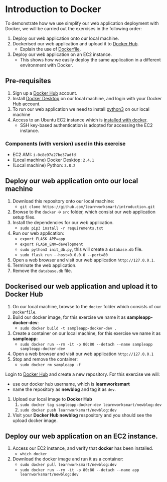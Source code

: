 # Introduction to Docker 
To demonstrate how we use simplify our web application deployment with Docker, we will be carried out the exercises in the following order:  
1. Deploy our web application onto our local machine. 
1. Dockerised our web application and upload it to [Docker Hub](https://hub.docker.com/). 
	* Explain the use of [Dockerfile](https://docs.docker.com/engine/reference/builder/). 
1. Deploy our web application on an EC2 instance. 
	* This shows how we easily deploy the same application in a different environment with Docker. 

## Pre-requisites
1. Sign up a [Docker Hub](https://hub.docker.com/) account. 
1. Install [Docker Desktop](https://www.docker.com/products/docker-desktop) on our local machine, and login with your Docker Hub account.
1. To run our web application we need to install [python3](https://www.python.org/downloads/) on our local machine  
1. Access to an Ubuntu EC2 instance which is [installed with docker](https://docs.docker.com/engine/install/ubuntu/). 
	* SSH key-based authentication is adopted for accessing the EC2 instance.

### Components (with version) used in this exercise
* EC2 AMI: `i-0c8e97a27be37adfd`
* (Local machine) Docker Desktop: `2.4.1`
* (Local machine) Python: `3.8.2`

## Deploy our web application onto our local machine
1. Download this repository onto our local machine: 
	* `git clone https://github.com/learnworksmart/introduction.git`
1. Browse to the `docker` -> `src` folder, which consist our web application setup files. 
1. Install the dependencies for our web application. 
	* `sudo pip3 install -r requirements.txt` 
1. Run our web application:
	* `export FLASK_APP=app`
	* `export FLASK_ENV=development`
	* `sudo python3 init_db.py`, this will create a `database.db` file. 
	* `sudo flask run --host=0.0.0.0 --port=80`
1. Open a web browser and visit our web application `http://127.0.0.1`.
1. Terminate the web application. 
1. Remove the `database.db` file. 

## Dockerised our web application and upload it to **Docker Hub**
1. On our local machine, browse to the `docker` folder which consists of our `Dockerfile`. 
1. Build our docker image, for this exercise we name it as **sampleapp-docker-dev**:
	* `sudo docker build -t sampleapp-docker-dev .`
1. Create a container on our local machine, for this exercise we name it as **sampleapp**:
	* `sudo docker run --rm -it -p 80:80 --detach --name sampleapp sampleapp-docker-dev`
1. Open a web browser and visit our web application `http://127.0.0.1`
1. Stop and remove the container: 
	* `sudo docker rm sampleapp -f`

Login to [Docker Hub](https://hub.docker.com/) and create a new repository. For this exercise we will:
* use our docker hub username, which is **learnworksmart**
* name the repository as **newblog** and tag it as `dev`.
1. Upload our local image to **Docker Hub**
	1. `sudo docker tag sampleapp-docker-dev learnworksmart/newblog:dev`
	1. `sudo docker push learnworksmart/newblog:dev`
1. Visit your **Docker Hub newblog** respository and you should see the upload docker image. 

## Deploy our web application on an EC2 instance. 
1. Access our EC2 instance, and verify that **docker** has been installed. 
	* `which docker`
1. Download the docker image and run it as a container: 
	* `sudo docker pull learnworksmart/newblog:dev`
	* `sudo docker run --rm -it -p 80:80 --detach --name app learnworksmart/newblog:dev` 
